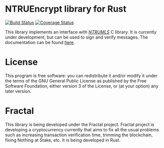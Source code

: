 # NTRUEncrypt library for Rust #

[![Build Status](https://travis-ci.org/FractalGlobal/NTRUMLS-rs.svg?branch=develop)](https://travis-ci.org/FractalGlobal/NTRUMLS-rs)
[![Coverage Status](https://coveralls.io/repos/FractalGlobal/NTRUMLS-rs/badge.svg?branch=develop&service=github)](https://coveralls.io/github/FractalGlobal/NTRUMLS-rs?branch=develop)

This library implements an interface with
*[NTRUMLS](https://github.com/NTRUOpenSourceProject/NTRUMLS)* C library. It is
currently under development, but can be used to sign and verify messages. The
documentation can be found [here](http://fractal.global/NTRUMLS-rs).

# License #

This program is free software: you can redistribute it and/or modify it under
the terms of the GNU General Public License as published by the Free Software
Foundation, either version 3 of the License, or (at your option) any later
version.

# Fractal #

This library is being developed under the Fractal project. Fractal project is
developing a cryptocurrency currently that aims to fix all the usual problems
such as increasing transaction verification time, trimming the blockchain,
fixing Nothing at Stake, etc. It is being developed in Rust.
